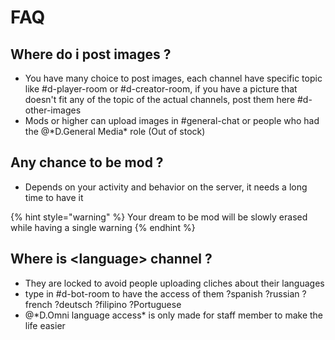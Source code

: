# FAQ

## Where do i post images ? 

* You have many choice to post images, each channel have specific topic like \#d-player-room or \#d-creator-room, if you have a picture that doesn't fit any of the topic of the actual channels, post them here \#d-other-images 
* Mods or higher can upload images in \#general-chat or people who had the @\*D.General Media\* role \(Out of stock\)

## Any chance to be mod ?

* Depends on your activity and behavior on the server, it needs a long time to have it 

{% hint style="warning" %}
Your dream to be mod will be slowly erased while having a single warning
{% endhint %}

## Where is &lt;language&gt; channel ?

* They are locked to avoid people uploading cliches about their languages 
* type in \#d-bot-room to have the access of them  ?spanish ?russian ?french ?deutsch ?filipino ?Portuguese 
* @\*D.Omni language access\* is only made for staff member to make the life easier  

